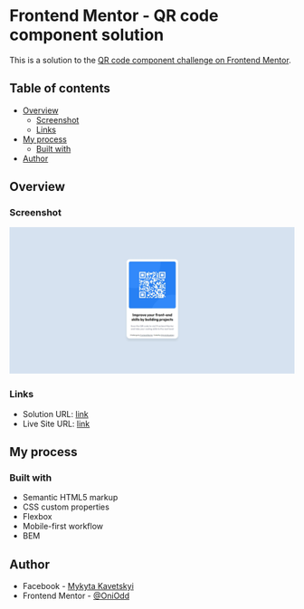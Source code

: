 # Frontend Mentor - QR code component solution

This is a solution to the [QR code component challenge on Frontend Mentor](https://www.frontendmentor.io/challenges/qr-code-component-iux_sIO_H).

## Table of contents

- [Overview](#overview)
  - [Screenshot](#screenshot)
  - [Links](#links)
- [My process](#my-process)
  - [Built with](#built-with)
- [Author](#author)

## Overview

### Screenshot

![Screenshot](./images/screenshot.jpg)

### Links

- Solution URL: [link](https://github.com/OniOdd/qr-code-component)
- Live Site URL: [link](https://oniodd.github.io/qr-code-component/)

## My process

### Built with

- Semantic HTML5 markup
- CSS custom properties
- Flexbox
- Mobile-first workflow
- BEM

## Author

- Facebook - [Mykyta Kavetskyi](https://www.facebook.com/profile.php?id=100094490807763)
- Frontend Mentor - [@OniOdd](https://www.frontendmentor.io/profile/OniOdd)
